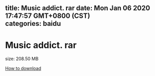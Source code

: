 
title: Music addict. rar
date: Mon Jan 06 2020 17:47:57 GMT+0800 (CST)    
categories: baidu
---

# Music addict. rar
size: 208.50 MB
 
 

[How to download](https://bpcam.bemobtrk.com/go/2ceec3aa-1ca2-46d6-b9ff-aaa5c184517c?jno=4092)